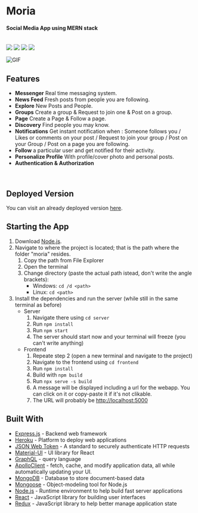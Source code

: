 # Moria

#### Social Media App using MERN stack

<br>
<a href="https://moria-asu.herokuapp.com/"><img src="https://api.codacy.com/project/badge/Coverage/8a941e0f57c047c8a481f4854666b42d"></a>
<a href="https://moria-asu.herokuapp.com/"><img src="https://travis-ci.org/teles/array-mixer.svg?branch=master"></a>
<a href="https://moria-asu.herokuapp.com/"><img src="https://img.shields.io/npm/v/array-mixer.svg"></a>
<a href="https://moria-asu.herokuapp.com/"><img src="https://img.shields.io/badge/license-MIT-blue.svg"></a>

<br>

![GIF](https://media.giphy.com/media/fzlMuOaSFMnQwGlxZ5/giphy.gif)

## Features

- **Messenger** Real time messaging system.
- **News Feed** Fresh posts from people you are following.
- **Explore** New Posts and People.
- **Groups** Create a group & Request to join one & Post on a group.
- **Page** Create a Page & Follow a page.
- **Discovery** Find people you may know.
- **Notifications** Get instant notification when : Someone follows you / Likes or comments on your post / Request to join your group / Post on your Group / Post on a page you are following.
- **Follow** a particular user and get notified for their activity.
- **Personalize Profile** With profile/cover photo and personal posts.
- **Authentication & Authorization**

<br>

## Deployed Version

You can visit an already deployed version [here](https://moria-asu.herokuapp.com/).

## Starting the App

1. Download [Node.js](https://nodejs.org/en/download/).
2. Navigate to where the project is located; that is the path where the folder "moria" resides.
   1. Copy the path from File Explorer
   2. Open the terminal
   3. Change directory (paste the actual path istead, don't write the angle brackets):
      - Windows:
        `cd /d <path>`
      - Linux:
        `cd <path>`
3. Install the dependencies and run the server (while still in the same terminal as before)
   - Server
     1. Navigate there using `cd server`
     2. Run `npm install`
     3. Run `npm start`
     4. The server should start now and your terminal will freeze (you can't write anything)
   - Frontend
     1. Repeate step 2 (open a new terminal and navigate to the project)
     2. Navigate to the frontend using `cd frontend`
     3. Run `npm install`
     4. Build with `npm build`
     5. Run `npx serve -s build`
     6. A message will be displayed including a url for the webapp. You can click on it or copy-paste it if it's not clikable.
     7. The URL will probably be [http://localhost:5000](http://localhost:5000)

## Built With

- [Express.js](https://expressjs.com/) - Backend web framework
- [Heroku](http://heroku.com/) - Platform to deploy web applications
- [JSON Web Token](https://jwt.io/) - A standard to securely authenticate HTTP requests
- [Material-UI](https://material-ui.com/) - UI library for React
- [GraphQL](https://graphql.org/) - query language
- [ApolloClient](https://apollographql.org/) - fetch, cache, and modify application data, all while automatically updating your UI.
- [MongoDB](https://www.mongodb.com/) - Database to store document-based data
- [Mongoose](https://mongoosejs.com/) - Object-modeling tool for Node.js
- [Node.js](https://nodejs.org/en/) - Runtime environment to help build fast server applications
- [React](https://reactjs.org/) - JavaScript library for building user interfaces
- [Redux](https://redux.js.org/) - JavaScript library to help better manage application state
